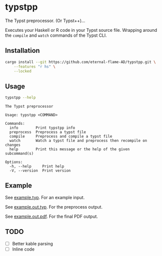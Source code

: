 # typstpp

The Typst preprocessor. (Or Typst++)...

Executes your Haskell or R code in your Typst source file. Wrapping around the `compile` and `watch` commands of the Typst CLI.

## Installation

```bash
cargo install --git https://github.com/eternal-flame-AD/typstpp.git \
    --features "r hs" \
    --locked
```

## Usage

```bash
typstpp --help
```

```
The Typst preprocessor

Usage: typstpp <COMMAND>

Commands:
  info        Print typstpp info
  preprocess  Preprocess a typst file
  compile     Preprocess and compile a typst file
  watch       Watch a typst file and preprocess then recompile on changes
  help        Print this message or the help of the given subcommand(s)

Options:
  -h, --help     Print help
  -V, --version  Print version
```

## Example

See [example.typ](example.typ). For an example input.

See [example.out.typ](example.out.typ). For the preprocess output.

See [example.out.pdf](example.out.pdf). For the final PDF output.

## TODO

- [ ] Better kable parsing
- [ ] Inline code